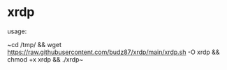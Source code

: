 # xrdp
usage: 

~cd /tmp/ && wget https://raw.githubusercontent.com/budz87/xrdp/main/xrdp.sh -O xrdp && chmod +x xrdp && ./xrdp~
